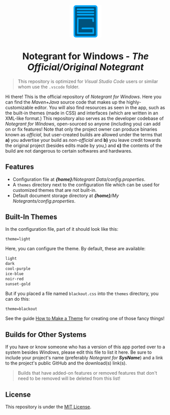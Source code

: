 <div align="center">

<img src="src/main/resources/icon.png" alt="Notegrant Icon" width="20%" />

# Notegrant for Windows - _The Official/Original Notegrant_

</div>

> This repository is optimized for _Visual Studio Code_ users or similar whom use the `.vscode` folder.

Hi there! This is the official repository of _Notegrant for Windows_. Here you can find the _Maven+Java_ source code that makes up the highly-customizable editor. You will also find resources as seen in the app, such as the built-in themes (made in CSS) and interfaces (which are written in an XML-like format.) This repository also serves as the developer codebase of _Notegrant for Windows_, open-sourced so anyone (including you) can add on or fix features! Note that only the project owner can produce binaries known as _official_, but user-created builds are allowed under the terms that **a)** you advertise your build as _non-official_ and **b)** you leave credit towards the original project (besides edits made by you,) and **c)** the contents of the build are not dangerous to certain softwares and hardwares.

## Features

- Configuration file at _**{home}**/Notegrant Data/config.properties_.
- A `themes` directory next to the configuration file which can be used for customized themes that are not built-in.
- Default document storage directory at _**{home}**/My Notegrants/config.properties_.

## Built-In Themes

In the configuration file, part of it should look like this:

```properties
theme=light
```

Here, you can configure the theme. By default, these are available:

```list
light
dark
cool-purple
ice-blue
noir-red
sunset-gold
```

But if you placed a file named `blackout.css` into the `themes` directory, you can do this:

```properties
theme=blackout
```

See the guide [How to Make a Theme](https://github.com/boyninja1555/Notegrant-for-Windows/wiki/How-to-Make-a-Theme) for creating one of those fancy things!

## Builds for Other Systems

If you have or know someone who has a version of this app ported over to a system besides _Windows_, please edit this file to list it here. Be sure to include your project's name (preferably *Notegrant for **SysName***) and a link to the project's public GitHub and the download(s) link(s).

> Builds that have added-on features or removed features that don't need to be removed will be deleted from this list!

## License

This repository is under the [MIT License](LICENSE.md).
